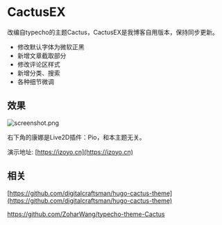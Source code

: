 # CactusEX

改编自typecho的主题Cactus，CactusEX是我博客自用版本，保持同步更新。

- 修改默认字体为微软正黑
- 新增文章截取部分
- 修改评论区样式
- 新增分类、搜索
- 各种细节微调



## 效果

![screenshot.png](https://i.loli.net/2019/04/05/5ca778f8db35e.png)

右下角的康娜是Live2D插件：Pio，和本主题无关。

演示地址: [https://izoyo.cn](https://izoyo.cn)



## 相关

[https://github.com/digitalcraftsman/hugo-cactus-theme](https://github.com/digitalcraftsman/hugo-cactus-theme)

https://github.com/ZoharWang/typecho-theme-Cactus